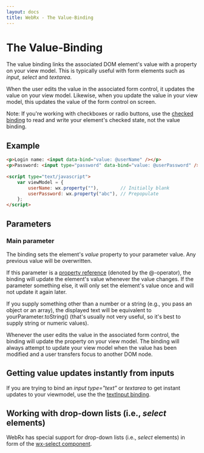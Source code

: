 ```yaml
---
layout: docs
title: WebRx - The Value-Binding
---
```

# The Value-Binding

The value binding links the associated DOM element's value with a property on your view model. 
This is typically useful with form elements such as *input*, *select* and *textarea*.

When the user edits the value in the associated form control, it updates the value on your view model. 
Likewise, when you update the value in your view model, this updates the value of the form control on screen.

Note: If you're working with checkboxes or radio buttons, use the [checked binding](/docs/checked-binding.html#start) to read and 
write your element's checked state, not the value binding.

## Example

```html
<p>Login name: <input data-bind="value: @userName" /></p>
<p>Password: <input type="password" data-bind="value: @userPassword" /></p>
 
<script type="text/javascript">
    var viewModel = {
        userName: wx.property(""),        // Initially blank
        userPassword: wx.property("abc"), // Prepopulate
    };
</script>
```

## Parameters

### Main parameter

The binding sets the element's *value* property to your parameter value. Any previous value will be overwritten.

If this parameter is a [property reference](/docs/observable-properties.html#topic-propref) (denoted by the @-operator),
the binding will update the element's value whenever the value changes. 
If the parameter something else, it will only set the element's value once and will not update it again later.

If you supply something other than a number or a string (e.g., you pass an object or an array), 
the displayed text will be equivalent to yourParameter.toString() (that's usually not very useful, 
so it's best to supply string or numeric values).

Whenever the user edits the value in the associated form control, the binding will update the property 
on your view model. The binding will always attempt to update your view model when the value has been 
modified and a user transfers focus to another DOM node.

## Getting value updates instantly from inputs

If you are trying to bind an *input type="text"* or *textarea* to get instant updates to your viewmodel, 
use the the [textInput binding](/docs/textinput-binding.html#start).

## Working with drop-down lists (i.e., *select* elements)

WebRx has special support for drop-down lists (i.e., *select* elements) in form of the [wx-select component](/docs/wx-select.html#start).
